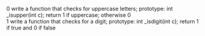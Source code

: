 0 write a function that checks for uppercase letters; prototype: int _isupper(int c); return 1 if uppercase; otherwise 0  
1 write a function that checks for a digit; prototype: int _isdigit(int c); return 1 if true and 0 if false  
